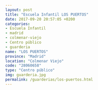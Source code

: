 ```yaml
---
layout: post
title: "Escuela Infantil LOS PUERTOS"
date: 2017-09-20 20:57:05 +0200
categories:
- Escuela Infantil
- madrid
- colmenar-viejo
- Centro público
- guarderia
name: "LOS PUERTOS"
province: "Madrid"
location: "Colmenar Viejo"
code: "28060658"
type: "Centro público"
img: guarderia.jpg
permalink: /guarderias/los-puertos.html
---
```

